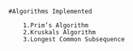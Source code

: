 	#Algorithms Implemented
		
		1.Prim’s Algorithm
		2.Kruskals Algorithm
		3.Longest Common Subsequence